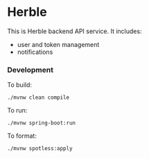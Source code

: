 # Herble

This is Herble backend API service. It includes:
- user and token management
- notifications

### Development

To build: 

`./mvnw clean compile`

To run:

`./mvnw spring-boot:run`

To format:

`./mvnw spotless:apply`

